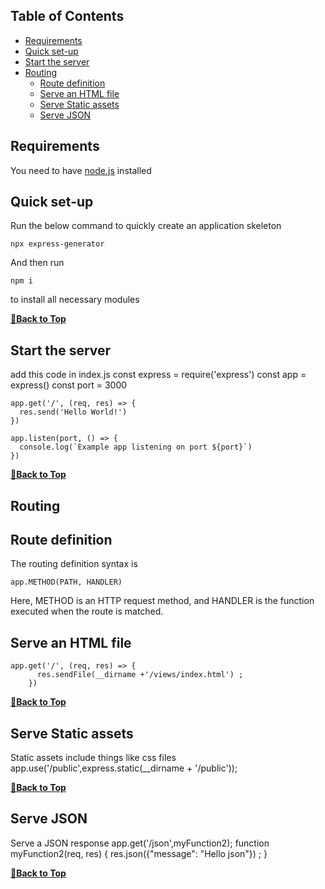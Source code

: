 ## Table of Contents

- [Requirements](#requirements)
- [Quick set-up](#quick-set-up)
- [Start the server](#start-the-server)
- [Routing](#routing)
  - [Route definition](#route-definition)
  - [Serve an HTML file](#serve-an-html-file)
  - [Serve Static assets](#serve-static-assets)
  - [Serve JSON](#serve-json)


## Requirements
You need to have [node.js](https://nodejs.org/) installed

## Quick set-up
Run the below command to quickly create an application skeleton

    npx express-generator
And then run 

    npm i
to install all necessary modules

**[🔼Back to Top](#table-of-contents)**
## Start the server
add this code in index.js
    const express = require('express')
    const app = express()
    const port = 3000

    app.get('/', (req, res) => {
      res.send('Hello World!')
    })

    app.listen(port, () => {
      console.log(`Example app listening on port ${port}`)
    })


**[🔼Back to Top](#table-of-contents)**

## Routing
## Route definition 
The routing definition syntax is

    app.METHOD(PATH, HANDLER)
    
Here, METHOD is an HTTP request method, and HANDLER is the function executed when the route is matched.

## Serve an HTML file

    app.get('/', (req, res) => {
          res.sendFile(__dirname +'/views/index.html') ;
        })


**[🔼Back to Top](#table-of-contents)**

## Serve Static assets
Static assets include things like css files
    app.use('/public',express.static(__dirname + '/public'));


**[🔼Back to Top](#table-of-contents)**

## Serve JSON
Serve a JSON response
    app.get('/json',myFunction2);
      function myFunction2(req, res) {
      res.json({"message": "Hello json"}) ;
    }


**[🔼Back to Top](#table-of-contents)**

